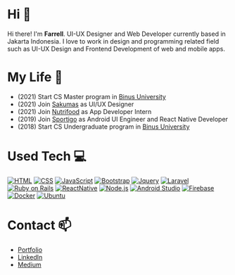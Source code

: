 # Hi 👋
Hi there! I'm **Farrell**.
UI-UX Designer and Web Developer currently based in Jakarta Indonesia.
I love to work in design and programming related field such as UI-UX Design and Frontend Development of web and mobile apps.

# My Life 👀
* (2021) Start CS Master program in [Binus University](https://binus.ac.id/)
* (2021) Join [Sakumas](https://sakumas.com/) as UI/UX Designer
* (2021) Join [Nutrifood](http://www.nutrifood.co.id/) as App Developer Intern
* (2019) Join [Sportigo](https://www.sportigopass.com/) as Android UI Engineer and React Native Developer
* (2018) Start CS Undergraduate program in [Binus University](https://binus.ac.id/)

# Used Tech 💻
[![HTML](https://img.shields.io/badge/HTML-informational?style=flat&logo=Html5&color=282c34)](https://www.w3schools.com/html/)
[![CSS](https://img.shields.io/badge/CSS-informational?style=flat&logo=Css3&color=282c34)](https://www.w3schools.com/css/)
[![JavaScript](https://img.shields.io/badge/JavaScript-informational?style=flat&logo=JavaScript&color=282c34)](https://www.w3schools.com/js/default.asp)
[![Bootstrap](https://img.shields.io/badge/Bootstrap-informational?style=flat&logo=Bootstrap&color=282c34)](https://getbootstrap.com/)
[![Jquery](https://img.shields.io/badge/Jquery-informational?style=flat&logo=Jquery&color=282c34)](https://jquery.com/)
[![Laravel](https://img.shields.io/badge/Laravel-informational?style=flat&logo=Laravel&color=282c34)](https://laravel.com/)
[![Ruby on Rails](https://img.shields.io/badge/Ruby_on_Rails-informational?style=flat&logo=Ruby&color=282c34)](https://rubyonrails.org/)
[![ReactNative](https://img.shields.io/badge/React_Native-informational?style=flat&logo=React&color=282c34)](https://reactnative.dev/)
[![Node.js](https://img.shields.io/badge/Node.js-informational?style=flat&logo=Node.js&color=282c34)](https://nodejs.org/en/)
[![Android Studio](https://img.shields.io/badge/Android_Studio-informational?style=flat&logo=Android&color=282c34)](https://developer.android.com/studio)
[![Firebase](https://img.shields.io/badge/Firebase-informational?style=flat&logo=Firebase&color=282c34)](https://firebase.google.com/)
[![Docker](https://img.shields.io/badge/Docker-informational?style=flat&logo=Docker&color=282c34)](https://www.docker.com/)
[![Ubuntu](https://img.shields.io/badge/Ubuntu-informational?style=flat&logo=Ubuntu&color=282c34)](https://ubuntu.com/)

# Contact 📫
* [Portfolio](https://johfarrell.com/)
* [LinkedIn](https://www.linkedin.com/in/johfarrell/)
* [Medium](https://johfarrell.medium.com/)

<!---
johfarrell/johfarrell is a ✨ special ✨ repository because its `README.md` (this file) appears on your GitHub profile.
You can click the Preview link to take a look at your changes.
--->
